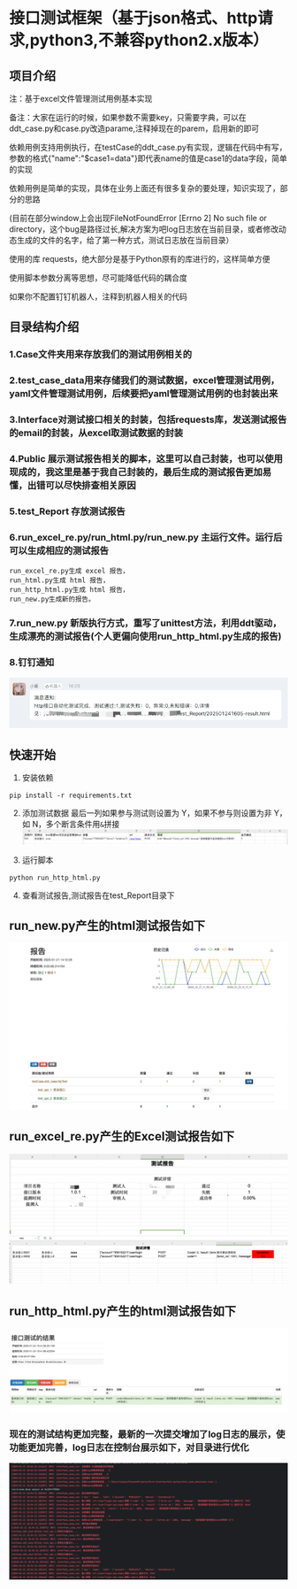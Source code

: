 # 接口测试框架（基于json格式、http请求,python3,不兼容python2.x版本）

## 项目介绍

 注：基于excel文件管理测试用例基本实现

 备注：大家在运行的时候，如果参数不需要key，只需要字典，可以在ddt_case.py和case.py改造parame,注释掉现在的parem，启用新的即可

 依赖用例支持用例执行，在testCase的ddt_case.py有实现，逻辑在代码中有写，参数的格式{"name":"$case1=data"}即代表name的值是case1的data字段，简单的实现

 依赖用例是简单的实现，具体在业务上面还有很多复杂的要处理，知识实现了，部分的思路

 (目前在部分window上会出现FileNotFoundError [Errno 2] No such file or directory，这个bug是路径过长,解决方案为吧log日志放在当前目录，或者修改动态生成的文件的名字，给了第一种方式，测试日志放在当前目录）

 使用的库 requests，绝大部分是基于Python原有的库进行的，这样简单方便

 使用脚本参数分离等思想，尽可能降低代码的耦合度

 如果你不配置钉钉机器人，注释到机器人相关的代码

## 目录结构介绍

### 1.Case文件夹用来存放我们的测试用例相关的

### 2.test_case_data用来存储我们的测试数据，excel管理测试用例，yaml文件管理测试用例，后续要把yaml管理测试用例的也封装出来

### 3.Interface对测试接口相关的封装，包括requests库，发送测试报告的email的封装，从excel取测试数据的封装

### 4.Public 展示测试报告相关的脚本，这里可以自己封装，也可以使用现成的，我这里是基于我自己封装的，最后生成的测试报告更加易懂，出错可以尽快排查相关原因

### 5.test_Report 存放测试报告

### 6.run_excel_re.py/run_html.py/run_new.py 主运行文件。运行后可以生成相应的测试报告

    run_excel_re.py生成 excel 报告，
    run_html.py生成 html 报告，
    run_http_html.py生成 html 报告，
    run_new.py生成新的报告。

### 7.run_new.py 新版执行方式，重写了unittest方法，利用ddt驱动，生成漂亮的测试报告(个人更偏向使用run_http_html.py生成的报告)

### 8.钉钉通知
![钉钉通知](img/dingding.png)

## 快速开始

1. 安装依赖

```shell
pip install -r requirements.txt
```

2. 添加测试数据
   最后一列如果参与测试则设置为 Y，如果不参与则设置为非 Y，如 N，多个断言条件用`&`拼接
   ![添加测试数据](img/testdata.png)

3. 运行脚本

```shell
python run_http_html.py
```

4. 查看测试报告,测试报告在test_Report目录下

## run_new.py产生的html测试报告如下

![html 测试报告](img/2025-01-21-18-00-33.png)

## run_excel_re.py产生的Excel测试报告如下

![excel 测试报告](img/2025-01-21-18-03-23.png)
![excel 测试详情](img/2025-01-21-18-03-58.png)

## run_http_html.py产生的html测试报告如下
![html 测试报告](img/htmltestreport.png)

### 现在的测试结构更加完整，最新的一次提交增加了log日志的展示，使功能更加完善，log日志在控制台展示如下，对目录进行优化

![log 日志](img/2025-01-21-18-04-54.png)
